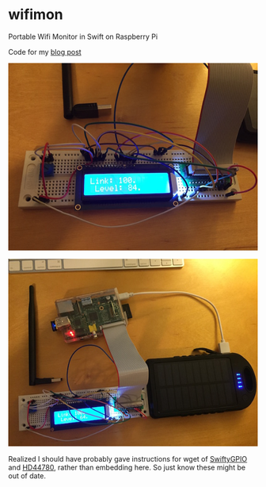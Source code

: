 # wifimon
Portable Wifi Monitor in Swift on Raspberry Pi

Code for my [blog post](http://saygoodnight.com/2016/03/28/portable-wifimon-raspberrypi.html)

![wifimon](wifimon_close.jpg)

![wifimon](wifimon.jpg)

Realized I should have probably gave instructions for wget of [SwiftyGPIO](https://github.com/uraimo/SwiftyGPIO) and [HD44780](https://github.com/uraimo/HD44780CharacterLCD.swift), rather than embedding here.  So just know these might be out of date.


